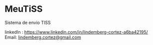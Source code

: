# MeuTiSS
Sistema de envio TISS


linkedIn : https://www.linkedin.com/in/lindemberg-cortez-a6ba42195/
Email: lindemberg.cortez@gmail.com
